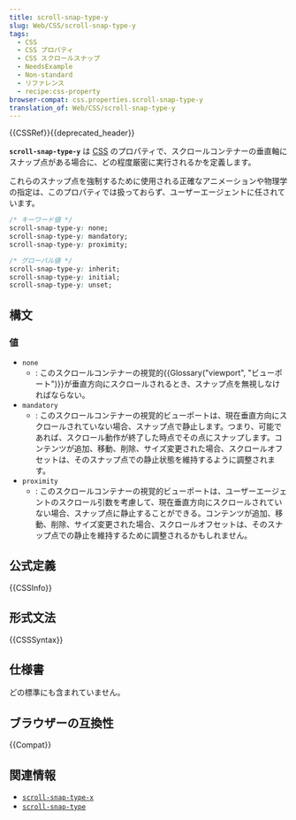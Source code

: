 ```yaml
---
title: scroll-snap-type-y
slug: Web/CSS/scroll-snap-type-y
tags:
  - CSS
  - CSS プロパティ
  - CSS スクロールスナップ
  - NeedsExample
  - Non-standard
  - リファレンス
  - recipe:css-property
browser-compat: css.properties.scroll-snap-type-y
translation_of: Web/CSS/scroll-snap-type-y
---
```

{{CSSRef}}{{deprecated_header}}

**`scroll-snap-type-y`** は [CSS](/ja/docs/Web/CSS) のプロパティで、スクロールコンテナーの垂直軸にスナップ点がある場合に、どの程度厳密に実行されるかを定義します。

これらのスナップ点を強制するために使用される正確なアニメーションや物理学の指定は、このプロパティでは扱っておらず、ユーザーエージェントに任されています。

```css
/* キーワード値 */
scroll-snap-type-y: none;
scroll-snap-type-y: mandatory;
scroll-snap-type-y: proximity;

/* グローバル値 */
scroll-snap-type-y: inherit;
scroll-snap-type-y: initial;
scroll-snap-type-y: unset;
```

## 構文

### 値

- `none`
  - : このスクロールコンテナーの視覚的{{Glossary("viewport", "ビューポート")}}が垂直方向にスクロールされるとき、スナップ点を無視しなければならない。
- `mandatory`
  - : このスクロールコンテナーの視覚的ビューポートは、現在垂直方向にスクロールされていない場合、スナップ点で静止します。つまり、可能であれば、スクロール動作が終了した時点でその点にスナップします。コンテンツが追加、移動、削除、サイズ変更された場合、スクロールオフセットは、そのスナップ点での静止状態を維持するように調整されます。
- `proximity`
  - : このスクロールコンテナーの視覚的ビューポートは、ユーザーエージェントのスクロール引数を考慮して、現在垂直方向にスクロールされていない場合、スナップ点に静止することができる。コンテンツが追加、移動、削除、サイズ変更された場合、スクロールオフセットは、そのスナップ点での静止を維持するために調整されるかもしれません。

## 公式定義

{{CSSInfo}}

## 形式文法

{{CSSSyntax}}

## 仕様書

どの標準にも含まれていません。

## ブラウザーの互換性

{{Compat}}

## 関連情報

- [`scroll-snap-type-x`](/ja/docs/Web/CSS/scroll-snap-type-x)
- [`scroll-snap-type`](/ja/docs/Web/CSS/scroll-snap-type)
